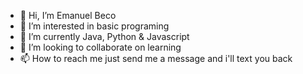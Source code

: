 - 👋 Hi, I’m Emanuel Beco
- 👀 I’m interested in basic programing
- 🌱 I’m currently Java, Python & Javascript
- 💞️ I’m looking to collaborate on learning
- 📫 How to reach me just send me a message and i'll text you back

<!---
Manubeco/Manubeco is a ✨ special ✨ repository because its `README.md` (this file) appears on your GitHub profile.
You can click the Preview link to take a look at your changes.
--->
